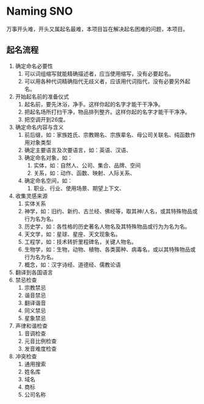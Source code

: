 # Naming SNO

万事开头难，开头又属起名最难，本项目旨在解决起名困难的问题，本项目。

## 起名流程

1. 确定命名必要性
   1. 可以词组缩写就能精确描述者，应当使用缩写，没有必要起名。
   2. 可以用各种代词精确指代无歧义者，应该用代词指代，没有必要另外起名。
2. 开始起名前的准备仪式
   1. 起名前，要先沐浴，净手。这样你起的名字才能干干净净。
   2. 把起名场所打扫干净，物品排列整齐。这样你起的名字才能干干净净。
   3. 把空调开到26度。
3. 确定命名内容与含义
   1. 前后缀，如：家族姓氏、宗教赐名、宗族辈名、母公司关联名、纯函数作用对象类型
   2. 确定主要语言及次要语言，如：英语、汉语、
   3. 确定命名对象，如：
      1. 实体，如：自然人、公司、集合、品牌、空间
      2. 关系，如：动作、函数、映射、人际关系、
   4. 确定命名空间，如：
      1. 职业、行业、使用场景、期望上下文、
4. 收集灵感来源
   1. 实体关系
   2. 神学，如：旧约、新约、古兰经、佛经等，取其神/人名，或其特殊物品或行为名为名。
   3. 历史学，如：各性格的历史著名人物名及其特殊物品或行为为名为名。
   4. 天文学，如：星球、星座、天文现象名。
   5. 工程学，如：技术转折里程碑名，关键人物名。
   6. 生物学，如：生物，动物、植物、各类菌种、病毒名，或以其特殊物品或行为名为名。
   7. 概念，如：汉字诗经、道德经、儒教论语
5. 翻译到各国语言
6. 禁忌检查
   1. 宗教禁忌
   2. 谐音禁忌
   3. 翻译谐音
   4. 同义禁忌
   5. 星象禁忌
7. 声律和谐检查
   1. 音调检查
   2. 元音比例检查
   3. 发音难度检查
8. 冲突检查
   1. 通用搜索
   2. 姓名库
   3. 域名
   4. 商标
   5. 公司名称